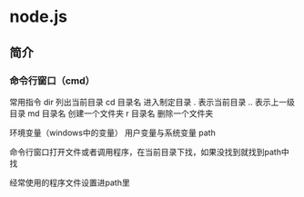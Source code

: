# node.js

## 简介

### 命令行窗口（cmd）

常用指令
dir  列出当前目录
cd  目录名   进入制定目录
.    表示当前目录
..  表示上一级目录
md 目录名 创建一个文件夹
r      目录名 删除一个文件夹

环境变量（windows中的变量）
用户变量与系统变量
path

命令行窗口打开文件或者调用程序，在当前目录下找，如果没找到就找到path中找



经常使用的程序文件设置进path里

